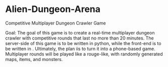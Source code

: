 # Alien-Dungeon-Arena
Competitive Multiplayer Dungeon Crawler Game

Goal: The goal of this game is to create a real-time multiplayer dungeon crawler with competitive rounds that last no more than 20 minutes. The server-side of this game is to be written in python, while the front-end is to be written in <TBD>. Ultimately, the plan iis to turn it into a phone-based game.
Multiplayer rounds will be played like a rouge-like, with randomly generated maps, items, and monsters.
